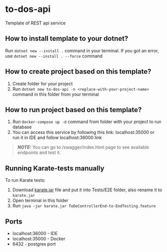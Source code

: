# to-dos-api
Template of REST api service
## How to install template to your dotnet?
Run `dotnet new --install .` command in your terminal.
If you got an error, use `dotnet new --install . --force` command
## How to create project based on this template?
1. Create folder for your project
2. Run `dotnet new to-dos-api -n <replace-with-your-project-name>` command in this folder from your terminal
## How to run project based on this template?
1. Run `docker-compose up -d` command from folder with your project to run database
2. You can access this service by following this link: localhost:35000 or run it in IDE and follow localhost:36000 link
> **_NOTE:_**  You can go to /swagger/index.html page to see available endpoints and test it.
## Running Karate-tests manually
To run Karate tests:
1. Download [karate.jar](https://github.com/karatelabs/karate/releases/download/v1.4.1/karate-1.4.1.jar) file and put it into Tests/E2E folder, also rename it to `karate.jar`
2. Open terminal in this folder
3. Run `java -jar karate.jar ToDoControllerEnd-to-EndTesting.feature`
## Ports
- localhost:36000 - IDE
- localhost:35000 - Docker
- 6432 - postgres port